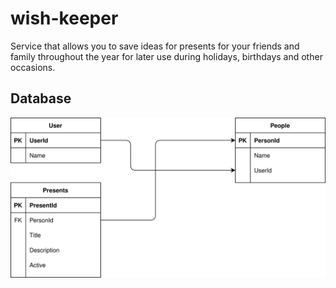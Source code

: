 # wish-keeper

Service that allows you to save ideas for presents for your friends and family throughout the year for later use during holidays, birthdays and other occasions.

## Database

![DB diagram](./db.svg)